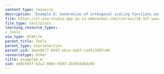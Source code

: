 ```yaml
---
content_type: resource
description: 'Example 6: Generation of orthogonal scaling functions and wavelets.'
file: https://ol-ocw-studio-app-qa.s3.amazonaws.com/courses/18-327-wavelets-filter-banks-and-applications-spring-2003/ed01565fb2a29b6e93832b34b4464a6b_example6.m
file_type: text/plain
learning_resource_types:
- Tools
ocw_type: OCWFile
parent_title: Tools
parent_type: CourseSection
parent_uid: 4aee0b77-8915-ebce-4ab3-ca45c3d87c06
resourcetype: Other
title: example6.m
uid: ed01565f-b2a2-9b6e-9383-2b34b4464a6b
---
```

